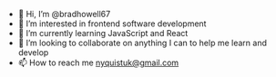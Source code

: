 - 👋 Hi, I’m @bradhowell67
- 👀 I’m interested in frontend software development
- 🌱 I’m currently learning JavaScript and React
- 💞️ I’m looking to collaborate on anything I can to help me learn and develop
- 📫 How to reach me nyquistuk@gmail.com

<!---
bradhowell67/bradhowell67 is a ✨ special ✨ repository because its `README.md` (this file) appears on your GitHub profile.
You can click the Preview link to take a look at your changes.
--->
